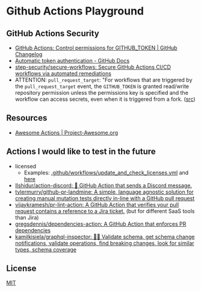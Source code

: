 # Github Actions Playground

## GitHub Actions Security

- [GitHub Actions: Control permissions for GITHUB_TOKEN | GitHub Changelog](https://github.blog/changelog/2021-04-20-github-actions-control-permissions-for-github_token/)
- [Automatic token authentication - GitHub Docs](https://docs.github.com/en/actions/security-guides/automatic-token-authentication#permissions-for-the-github_token)
- [step-security/secure-workflows: Secure GitHub Actions CI/CD workflows via automated remediations](https://github.com/step-security/secure-workflows)
- ATTENTION: `pull_request_target`: "For workflows that are triggered by the
  `pull_request_target` event, the `GITHUB_TOKEN` is granted read/write
  repository permission unless the permissions key is specified and the workflow
  can access secrets, even when it is triggered from a fork.
  ([src](https://docs.github.com/en/actions/using-workflows/events-that-trigger-workflows#pull_request_target))

## Resources

- [Awesome Actions | Project-Awesome.org](https://project-awesome.org/sdras/awesome-actions)

## Actions I would like to test in the future

- licensed
  - Examples:
    [.github/workflows/update_and_check_licenses.yml](https://github.com/actions/labeler/blob/e54e5b338fbd6e6cdb5d60f51c22335fc57c401e/.github/workflows/update_and_check_licenses.yml)
    and
    [here](https://github.com/peaceiris/actions-label-commenter/commit/cc255e22e031205d18932cb76c5968fe893812c6)
- [Ilshidur/action-discord: 🚀 GitHub Action that sends a Discord message.](https://github.com/Ilshidur/action-discord)
- [tylermurry/github-pr-landmine: A simple, language agnostic solution for creating manual mutation tests directly in-line with a GitHub pull request](https://github.com/tylermurry/github-pr-landmine)
- [vijaykramesh/pr-lint-action: A GitHub Action that verifies your pull request contains a reference to a Jira ticket.](https://github.com/vijaykramesh/pr-lint-action)
  (but for different SaaS tools than Jira)
- [gregsdennis/dependencies-action: A GitHub Action that enforces PR dependencies](https://github.com/gregsdennis/dependencies-action)
- [kamilkisiela/graphql-inspector: 🕵️‍♀️ Validate schema, get schema change notifications, validate operations, find breaking changes, look for similar types, schema coverage](https://github.com/kamilkisiela/graphql-inspector)

## License

[MIT](./LICENSE)
